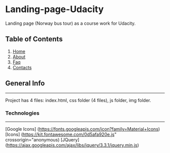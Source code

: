 # Landing-page-Udacity
Landing page (Norway bus tour) as a course work for Udacity.

## Table of Contents
	
1. [Home](#title)
2. [About](#about)
3. [Faq](#Faq)
4. [Contacts](#contacts)


## General Info

***

Project has 4 files: index.html, css folder (4 files), js folder, img folder.


### Technologies

***

[Google Icons] (https://fonts.googleapis.com/icon?family=Material+Icons)
[Icons] (https://kit.fontawesome.com/0d5afa920e.js" crossorigin="anonymous)
[JQuery] (https://ajax.googleapis.com/ajax/libs/jquery/3.3.1/jquery.min.js)
